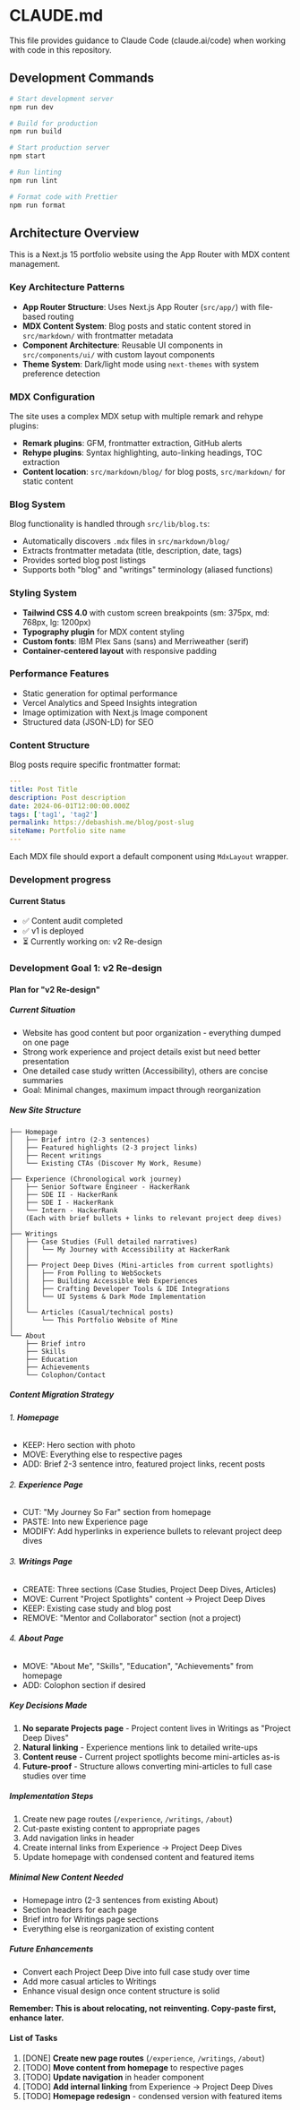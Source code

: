 # CLAUDE.md

This file provides guidance to Claude Code (claude.ai/code) when working with code in this repository.

## Development Commands

```bash
# Start development server
npm run dev

# Build for production
npm run build

# Start production server
npm start

# Run linting
npm run lint

# Format code with Prettier
npm run format
```

## Architecture Overview

This is a Next.js 15 portfolio website using the App Router with MDX content management.

### Key Architecture Patterns

- **App Router Structure**: Uses Next.js App Router (`src/app/`) with file-based routing
- **MDX Content System**: Blog posts and static content stored in `src/markdown/` with frontmatter metadata
- **Component Architecture**: Reusable UI components in `src/components/ui/` with custom layout components
- **Theme System**: Dark/light mode using `next-themes` with system preference detection

### MDX Configuration

The site uses a complex MDX setup with multiple remark and rehype plugins:

- **Remark plugins**: GFM, frontmatter extraction, GitHub alerts
- **Rehype plugins**: Syntax highlighting, auto-linking headings, TOC extraction
- **Content location**: `src/markdown/blog/` for blog posts, `src/markdown/` for static content

### Blog System

Blog functionality is handled through `src/lib/blog.ts`:

- Automatically discovers `.mdx` files in `src/markdown/blog/`
- Extracts frontmatter metadata (title, description, date, tags)
- Provides sorted blog post listings
- Supports both "blog" and "writings" terminology (aliased functions)

### Styling System

- **Tailwind CSS 4.0** with custom screen breakpoints (sm: 375px, md: 768px, lg: 1200px)
- **Typography plugin** for MDX content styling
- **Custom fonts**: IBM Plex Sans (sans) and Merriweather (serif)
- **Container-centered layout** with responsive padding

### Performance Features

- Static generation for optimal performance
- Vercel Analytics and Speed Insights integration
- Image optimization with Next.js Image component
- Structured data (JSON-LD) for SEO

### Content Structure

Blog posts require specific frontmatter format:

```yaml
---
title: Post Title
description: Post description
date: 2024-06-01T12:00:00.000Z
tags: ['tag1', 'tag2']
permalink: https://debashish.me/blog/post-slug
siteName: Portfolio site name
---
```

Each MDX file should export a default component using `MdxLayout` wrapper.

### Development progress

#### Current Status

- ✅ Content audit completed
- ✅ v1 is deployed
- ⏳ Currently working on: v2 Re-design

### Development Goal 1: v2 Re-design

#### Plan for "v2 Re-design"

##### Current Situation

- Website has good content but poor organization - everything dumped on one page
- Strong work experience and project details exist but need better presentation
- One detailed case study written (Accessibility), others are concise summaries
- Goal: Minimal changes, maximum impact through reorganization

##### New Site Structure

```
├── Homepage
│   ├── Brief intro (2-3 sentences)
│   ├── Featured highlights (2-3 project links)
│   ├── Recent writings
│   └── Existing CTAs (Discover My Work, Resume)
│
├── Experience (Chronological work journey)
│   ├── Senior Software Engineer - HackerRank
│   ├── SDE II - HackerRank
│   ├── SDE I - HackerRank
│   └── Intern - HackerRank
│   (Each with brief bullets + links to relevant project deep dives)
│
├── Writings
│   ├── Case Studies (Full detailed narratives)
│   │   └── My Journey with Accessibility at HackerRank
│   │
│   ├── Project Deep Dives (Mini-articles from current spotlights)
│   │   ├── From Polling to WebSockets
│   │   ├── Building Accessible Web Experiences
│   │   ├── Crafting Developer Tools & IDE Integrations
│   │   └── UI Systems & Dark Mode Implementation
│   │
│   └── Articles (Casual/technical posts)
│       └── This Portfolio Website of Mine
│
└── About
    ├── Brief intro
    ├── Skills
    ├── Education
    ├── Achievements
    └── Colophon/Contact
```

##### Content Migration Strategy

###### 1. **Homepage**

- KEEP: Hero section with photo
- MOVE: Everything else to respective pages
- ADD: Brief 2-3 sentence intro, featured project links, recent posts

###### 2. **Experience Page**

- CUT: "My Journey So Far" section from homepage
- PASTE: Into new Experience page
- MODIFY: Add hyperlinks in experience bullets to relevant project deep dives

###### 3. **Writings Page**

- CREATE: Three sections (Case Studies, Project Deep Dives, Articles)
- MOVE: Current "Project Spotlights" content → Project Deep Dives
- KEEP: Existing case study and blog post
- REMOVE: "Mentor and Collaborator" section (not a project)

###### 4. **About Page**

- MOVE: "About Me", "Skills", "Education", "Achievements" from homepage
- ADD: Colophon section if desired

##### Key Decisions Made

1. **No separate Projects page** - Project content lives in Writings as "Project Deep Dives"
2. **Natural linking** - Experience mentions link to detailed write-ups
3. **Content reuse** - Current project spotlights become mini-articles as-is
4. **Future-proof** - Structure allows converting mini-articles to full case studies over time

##### Implementation Steps

1. Create new page routes (`/experience`, `/writings`, `/about`)
2. Cut-paste existing content to appropriate pages
3. Add navigation links in header
4. Create internal links from Experience → Project Deep Dives
5. Update homepage with condensed content and featured items

##### Minimal New Content Needed

- Homepage intro (2-3 sentences from existing About)
- Section headers for each page
- Brief intro for Writings page sections
- Everything else is reorganization of existing content

##### Future Enhancements

- Convert each Project Deep Dive into full case study over time
- Add more casual articles to Writings
- Enhance visual design once content structure is solid

**Remember: This is about relocating, not reinventing. Copy-paste first, enhance later.**

#### List of Tasks

1. [DONE] **Create new page routes** (`/experience`, `/writings`, `/about`)
2. [TODO] **Move content from homepage** to respective pages
3. [TODO] **Update navigation** in header component
4. [TODO] **Add internal linking** from Experience → Project Deep Dives
5. [TODO] **Homepage redesign** - condensed version with featured items
